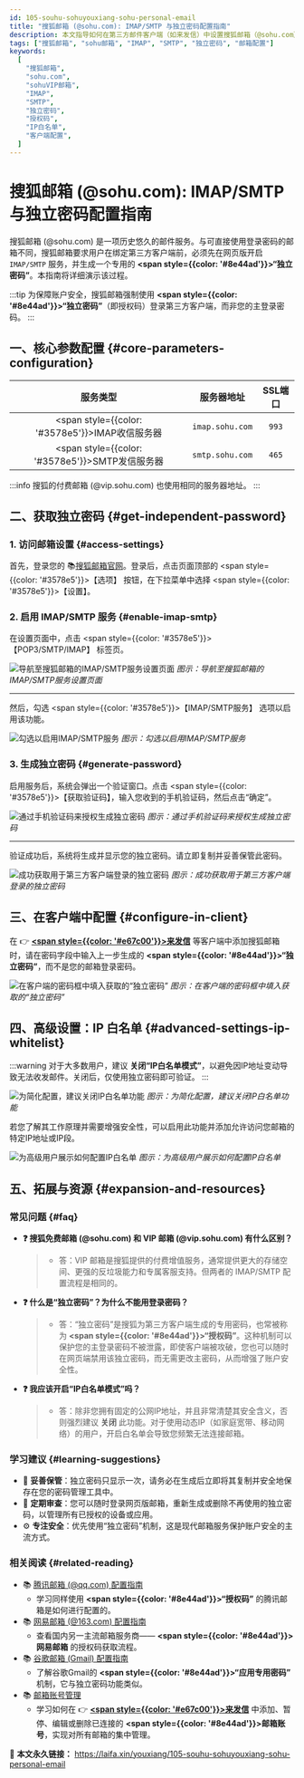 ```yaml
---
id: 105-souhu-sohuyouxiang-sohu-personal-email
title: "搜狐邮箱 (@sohu.com): IMAP/SMTP 与独立密码配置指南"
description: 本文指导如何在第三方邮件客户端（如来发信）中设置搜狐邮箱（@sohu.com）。内容涵盖IMAP/SMTP服务器参数、如何在网页版邮箱中开启IMAP/SMTP服务并获取用于第三方登录的“独立密码”的详细步骤，以及IP白名单模式的说明。
tags: ["搜狐邮箱", "sohu邮箱", "IMAP", "SMTP", "独立密码", "邮箱配置"]
keywords:
  [
    "搜狐邮箱",
    "sohu.com",
    "sohuVIP邮箱",
    "IMAP",
    "SMTP",
    "独立密码",
    "授权码",
    "IP白名单",
    "客户端配置",
  ]
---
```


# 搜狐邮箱 (@sohu.com): IMAP/SMTP 与独立密码配置指南

搜狐邮箱 (@sohu.com) 是一项历史悠久的邮件服务。与可直接使用登录密码的邮箱不同，搜狐邮箱要求用户在绑定第三方客户端前，必须先在网页版开启 `IMAP/SMTP` 服务，并生成一个专用的 **<span style={{color: '#8e44ad'}}>“独立密码”</span>**。本指南将详细演示该过程。

:::tip
为保障账户安全，搜狐邮箱强制使用 **<span style={{color: '#8e44ad'}}>“独立密码”</span>**（即授权码）登录第三方客户端，而非您的主登录密码。
:::

## 一、核心参数配置 {#core-parameters-configuration}

|                      **服务类型**                      | **服务器地址**  | **SSL端口** |
| :----------------------------------------------------: | :-------------: | :---------: |
| <span style={{color: '#3578e5'}}>IMAP收信服务器</span> | `imap.sohu.com` |    `993`    |
| <span style={{color: '#3578e5'}}>SMTP发信服务器</span> | `smtp.sohu.com` |    `465`    |

:::info
搜狐的付费邮箱 (@vip.sohu.com) 也使用相同的服务器地址。
:::

## 二、获取独立密码 {#get-independent-password}

### 1. 访问邮箱设置 {#access-settings}

首先，登录您的 📚[搜狐邮箱官网](https://mail.sohu.com/)。登录后，点击页面顶部的 <span style={{color: '#3578e5'}}>【选项】</span> 按钮，在下拉菜单中选择 <span style={{color: '#3578e5'}}>【设置】</span>。

### 2. 启用 IMAP/SMTP 服务 {#enable-imap-smtp}

在设置页面中，点击 <span style={{color: '#3578e5'}}>【POP3/SMTP/IMAP】</span> 标签页。

![导航至搜狐邮箱的IMAP/SMTP服务设置页面](https://cos.files.maozhishi.com/public/attachments/xsj/1641804399710.png)
_图示：导航至搜狐邮箱的IMAP/SMTP服务设置页面_

---

然后，勾选 <span style={{color: '#3578e5'}}>【IMAP/SMTP服务】</span> 选项以启用该功能。

![勾选以启用IMAP/SMTP服务](https://cos.files.maozhishi.com/public/attachments/xsj/1641804399711.png)
_图示：勾选以启用IMAP/SMTP服务_

### 3. 生成独立密码 {#generate-password}

启用服务后，系统会弹出一个验证窗口。点击 <span style={{color: '#3578e5'}}>【获取验证码】</span>，输入您收到的手机验证码，然后点击“确定”。

![通过手机验证码来授权生成独立密码](https://cos.files.maozhishi.com/public/attachments/xsj/1641804399712.png)
_图示：通过手机验证码来授权生成独立密码_

---

验证成功后，系统将生成并显示您的独立密码。请立即复制并妥善保管此密码。

![成功获取用于第三方客户端登录的独立密码](https://cos.files.maozhishi.com/public/attachments/xsj/1641804399713.png)
_图示：成功获取用于第三方客户端登录的独立密码_

## 三、在客户端中配置 {#configure-in-client}

在 👉 [**<span style={{color: '#e67c00'}}>来发信</span>**](https://laifaxin.com) 等客户端中添加搜狐邮箱时，请在密码字段中输入上一步生成的 **<span style={{color: '#8e44ad'}}>“独立密码”</span>**，而不是您的邮箱登录密码。

![在客户端的密码框中填入获取的“独立密码”](https://cos.files.maozhishi.com/public/attachments/xsj/1641804399716.png)
_图示：在客户端的密码框中填入获取的“独立密码”_

## 四、高级设置：IP 白名单 {#advanced-settings-ip-whitelist}

:::warning
对于大多数用户，建议 **关闭“IP白名单模式”**，以避免因IP地址变动导致无法收发邮件。关闭后，仅使用独立密码即可验证。
:::

![为简化配置，建议关闭IP白名单功能](https://cos.files.maozhishi.com/public/attachments/xsj/1641804399714.png)
_图示：为简化配置，建议关闭IP白名单功能_

若您了解其工作原理并需要增强安全性，可以启用此功能并添加允许访问您邮箱的特定IP地址或IP段。

![为高级用户展示如何配置IP白名单](https://cos.files.maozhishi.com/public/attachments/xsj/1641804399715.png)
_图示：为高级用户展示如何配置IP白名单_

## 五、拓展与资源 {#expansion-and-resources}

### 常见问题 {#faq}

- **❓ 搜狐免费邮箱 (@sohu.com) 和 VIP 邮箱 (@vip.sohu.com) 有什么区别？**

  > - 答：VIP 邮箱是搜狐提供的付费增值服务，通常提供更大的存储空间、更强的反垃圾能力和专属客服支持。但两者的 IMAP/SMTP 配置流程是相同的。

- **❓ 什么是“独立密码”？为什么不能用登录密码？**

  > - 答：“独立密码”是搜狐为第三方客户端生成的专用密码，也常被称为 **<span style={{color: '#8e44ad'}}>“授权码”</span>**。这种机制可以保护您的主登录密码不被泄露，即使客户端被攻破，您也可以随时在网页端禁用该独立密码，而无需更改主密码，从而增强了账户安全性。

- **❓ 我应该开启“IP白名单模式”吗？**
  > - 答：除非您拥有固定的公网IP地址，并且非常清楚其安全含义，否则强烈建议 **关闭** 此功能。对于使用动态IP（如家庭宽带、移动网络）的用户，开启白名单会导致您频繁无法连接邮箱。

### 学习建议 {#learning-suggestions}

- 🎯 **妥善保管**：独立密码只显示一次，请务必在生成后立即将其复制并安全地保存在您的密码管理工具中。
- 📖 **定期审查**：您可以随时登录网页版邮箱，重新生成或删除不再使用的独立密码，以管理所有已授权的设备或应用。
- ⚙️ **专注安全**：优先使用“独立密码”机制，这是现代邮箱服务保护账户安全的主流方式。

### 相关阅读 {#related-reading}

- 📚 [腾讯邮箱 (@qq.com) 配置指南](./106-tengxun-qqyouxiang-tencent-personal-email)
  - 学习同样使用 **<span style={{color: '#8e44ad'}}>“授权码”</span>** 的腾讯邮箱是如何进行配置的。
- 📚 [网易邮箱 (@163.com) 配置指南](./107-wangyi-163youxiang-netease-personal-email)
  - 查看国内另一主流邮箱服务商—— **<span style={{color: '#8e44ad'}}>网易邮箱</span>** 的授权码获取流程。
- 📚 [谷歌邮箱 (Gmail) 配置指南](./101-guge-gmailyouxiang-google-personal-email)
  - 了解谷歌Gmail的 **<span style={{color: '#8e44ad'}}>“应用专用密码”</span>** 机制，它与独立密码功能类似。
- 📚 [邮箱账号管理](../zhinan/email-account)
  - 学习如何在 👉 [**<span style={{color: '#e67c00'}}>来发信</span>**](https://laifaxin.com) 中添加、暂停、编辑或删除已连接的 **<span style={{color: '#8e44ad'}}>邮箱账号</span>**，实现对所有邮箱的集中管理。

🔗 **本文永久链接：** https://laifa.xin/youxiang/105-souhu-sohuyouxiang-sohu-personal-email

```

```

